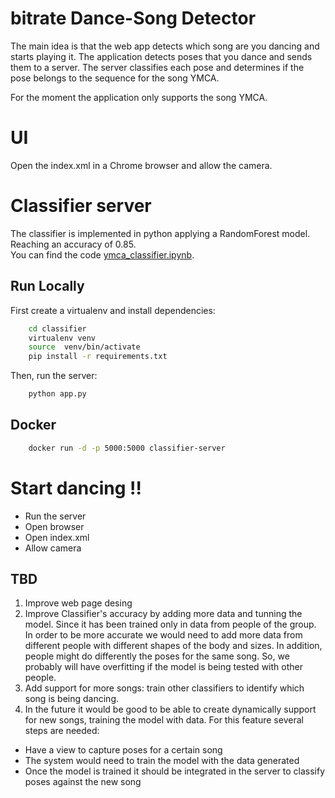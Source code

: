 # bitrate Dance-Song Detector

The main idea is that the web app detects which song are you dancing and starts playing it.
The application detects poses that you dance and sends them to a server. The server classifies 
each pose and determines if the pose belongs to the sequence for the song YMCA. 

For the moment the application only supports the song YMCA. 

# UI
Open the index.xml in a Chrome browser and allow the camera. 

# Classifier server
The classifier is implemented in python applying a RandomForest model. Reaching an accuracy of 0.85.    
You can find the code [ymca_classifier.ipynb](ymca_classifier.ipynb).    


## Run Locally

First create a virtualenv and install dependencies:     
```bash
	cd classifier
	virtualenv venv
	source  venv/bin/activate
	pip install -r requirements.txt
```

Then, run the server:    
```bash
	python app.py
```

## Docker 
```bash
	docker run -d -p 5000:5000 classifier-server 
```


# Start dancing !!  
- Run the server
- Open browser
- Open index.xml
- Allow camera 


## TBD 
1. Improve web page desing
2. Improve Classifier's accuracy by adding more data and tunning the model. Since it has been trained only in data from people of the group. In order to be more accurate we would need to add more data from different people with different shapes of the body and sizes. In addition, people might do differently the poses for the same song. So, we probably will have overfitting if the model is being tested with other people.     
3. Add support for more songs: train other classifiers to identify which song is being dancing.     
4. In the future it would be good to be able to create dynamically support for new songs, training the model with data. For this feature several steps are needed:     
- Have a view to capture poses for a certain song  
- The system would need to train the model with the data generated     
- Once the model is trained it should be integrated in the server to classify poses against the new song    
  




